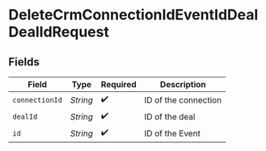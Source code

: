 # DeleteCrmConnectionIdEventIdDealDealIdRequest


## Fields

| Field                | Type                 | Required             | Description          |
| -------------------- | -------------------- | -------------------- | -------------------- |
| `connectionId`       | *String*             | :heavy_check_mark:   | ID of the connection |
| `dealId`             | *String*             | :heavy_check_mark:   | ID of the deal       |
| `id`                 | *String*             | :heavy_check_mark:   | ID of the Event      |